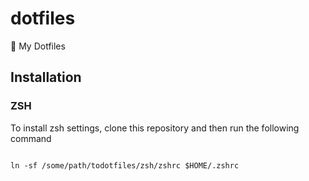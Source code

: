 # dotfiles

🔌 My Dotfiles

## Installation

### ZSH

To install zsh settings, clone this repository and then run the following command

```shell

ln -sf /some/path/todotfiles/zsh/zshrc $HOME/.zshrc

```
